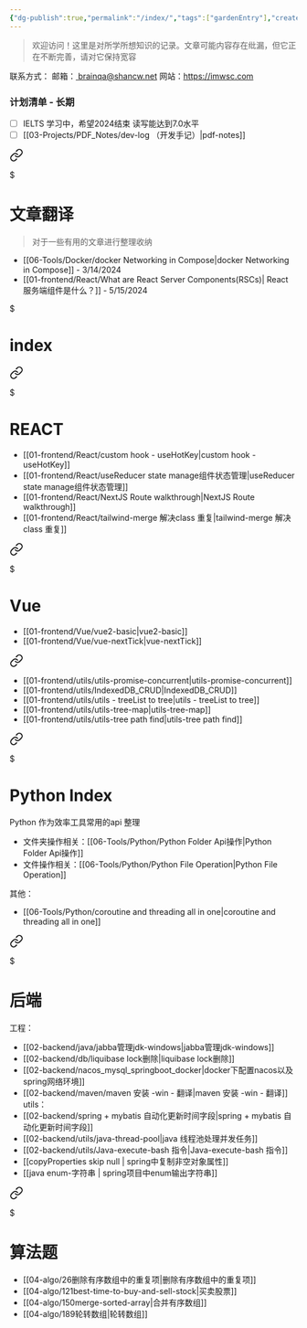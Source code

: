 ```yaml
---
{"dg-publish":true,"permalink":"/index/","tags":["gardenEntry"],"created":"2024-09-18T14:20:37.758+08:00","updated":"2024-06-20T17:19:31.000+08:00"}
---
```


> 欢迎访问！这里是对所学所想知识的记录。文章可能内容存在纰漏，但它正在不断完善，请对它保持宽容


联系方式：
邮箱：<a href="mailto:brainqa@shancw.net"> brainqa@shancw.net </a>
网站：https://imwsc.com

### 计划清单 - 长期
- [ ] IELTS 学习中，希望2024结束 读写能达到7.0水平
- [ ] [[03-Projects/PDF_Notes/dev-log （开发手记）\|pdf-notes]]

<div class="transclusion internal-embed is-loaded"><a class="markdown-embed-link" href="/translate-index/" aria-label="Open link"><svg xmlns="http://www.w3.org/2000/svg" width="24" height="24" viewBox="0 0 24 24" fill="none" stroke="currentColor" stroke-width="2" stroke-linecap="round" stroke-linejoin="round" class="svg-icon lucide-link"><path d="M10 13a5 5 0 0 0 7.54.54l3-3a5 5 0 0 0-7.07-7.07l-1.72 1.71"></path><path d="M14 11a5 5 0 0 0-7.54-.54l-3 3a5 5 0 0 0 7.07 7.07l1.71-1.71"></path></svg></a><div class="markdown-embed">

$<div class="markdown-embed-title">

# 文章翻译

</div>



> 对于一些有用的文章进行整理收纳
+ [[06-Tools/Docker/docker Networking in Compose\|docker Networking in Compose]] - 3/14/2024
+ [[01-frontend/React/What are React Server Components(RSCs)\| React 服务端组件是什么？]] - 5/15/2024


</div></div>


<div class="transclusion internal-embed is-loaded"><div class="markdown-embed">

$<div class="markdown-embed-title">

# index

</div>






<div class="transclusion internal-embed is-loaded"><a class="markdown-embed-link" href="/01-frontend/react/react/" aria-label="Open link"><svg xmlns="http://www.w3.org/2000/svg" width="24" height="24" viewBox="0 0 24 24" fill="none" stroke="currentColor" stroke-width="2" stroke-linecap="round" stroke-linejoin="round" class="svg-icon lucide-link"><path d="M10 13a5 5 0 0 0 7.54.54l3-3a5 5 0 0 0-7.07-7.07l-1.72 1.71"></path><path d="M14 11a5 5 0 0 0-7.54-.54l-3 3a5 5 0 0 0 7.07 7.07l1.71-1.71"></path></svg></a><div class="markdown-embed">

$<div class="markdown-embed-title">

# REACT

</div>





+ [[01-frontend/React/custom hook - useHotKey\|custom hook - useHotKey]]
+ [[01-frontend/React/useReducer state manage组件状态管理\|useReducer state manage组件状态管理]]
+ [[01-frontend/React/NextJS Route walkthrough\|NextJS Route walkthrough]]
+ [[01-frontend/React/tailwind-merge 解决class 重复\|tailwind-merge 解决class 重复]]


</div></div>


<div class="transclusion internal-embed is-loaded"><a class="markdown-embed-link" href="/01-frontend/vue/index/" aria-label="Open link"><svg xmlns="http://www.w3.org/2000/svg" width="24" height="24" viewBox="0 0 24 24" fill="none" stroke="currentColor" stroke-width="2" stroke-linecap="round" stroke-linejoin="round" class="svg-icon lucide-link"><path d="M10 13a5 5 0 0 0 7.54.54l3-3a5 5 0 0 0-7.07-7.07l-1.72 1.71"></path><path d="M14 11a5 5 0 0 0-7.54-.54l-3 3a5 5 0 0 0 7.07 7.07l1.71-1.71"></path></svg></a><div class="markdown-embed">

$<div class="markdown-embed-title">

# Vue

</div>



+ [[01-frontend/Vue/vue2-basic\|vue2-basic]]
+ [[01-frontend/Vue/vue-nextTick\|vue-nextTick]]



</div></div>


<div class="transclusion internal-embed is-loaded"><a class="markdown-embed-link" href="/01-frontend/utils/index/" aria-label="Open link"><svg xmlns="http://www.w3.org/2000/svg" width="24" height="24" viewBox="0 0 24 24" fill="none" stroke="currentColor" stroke-width="2" stroke-linecap="round" stroke-linejoin="round" class="svg-icon lucide-link"><path d="M10 13a5 5 0 0 0 7.54.54l3-3a5 5 0 0 0-7.07-7.07l-1.72 1.71"></path><path d="M14 11a5 5 0 0 0-7.54-.54l-3 3a5 5 0 0 0 7.07 7.07l1.71-1.71"></path></svg></a><div class="markdown-embed">




+ [[01-frontend/utils/utils-promise-concurrent\|utils-promise-concurrent]]
+ [[01-frontend/utils/IndexedDB_CRUD\|IndexedDB_CRUD]]
+ [[01-frontend/utils/utils - treeList to tree\|utils - treeList to tree]]
+ [[01-frontend/utils/utils-tree-map\|utils-tree-map]]
+ [[01-frontend/utils/utils-tree path find\|utils-tree path find]]


</div></div>


</div></div>



<div class="transclusion internal-embed is-loaded"><a class="markdown-embed-link" href="/06-tools/python/index/" aria-label="Open link"><svg xmlns="http://www.w3.org/2000/svg" width="24" height="24" viewBox="0 0 24 24" fill="none" stroke="currentColor" stroke-width="2" stroke-linecap="round" stroke-linejoin="round" class="svg-icon lucide-link"><path d="M10 13a5 5 0 0 0 7.54.54l3-3a5 5 0 0 0-7.07-7.07l-1.72 1.71"></path><path d="M14 11a5 5 0 0 0-7.54-.54l-3 3a5 5 0 0 0 7.07 7.07l1.71-1.71"></path></svg></a><div class="markdown-embed">

$<div class="markdown-embed-title">

# Python Index

</div>



Python 作为效率工具常用的api 整理
+ 文件夹操作相关：[[06-Tools/Python/Python Folder Api操作\|Python Folder Api操作]]
+ 文件操作相关：[[06-Tools/Python/Python File Operation\|Python File Operation]]

其他：
+ [[06-Tools/Python/coroutine and threading all in one\|coroutine and threading all in one]]

</div></div>


<div class="transclusion internal-embed is-loaded"><a class="markdown-embed-link" href="/02-backend/index/" aria-label="Open link"><svg xmlns="http://www.w3.org/2000/svg" width="24" height="24" viewBox="0 0 24 24" fill="none" stroke="currentColor" stroke-width="2" stroke-linecap="round" stroke-linejoin="round" class="svg-icon lucide-link"><path d="M10 13a5 5 0 0 0 7.54.54l3-3a5 5 0 0 0-7.07-7.07l-1.72 1.71"></path><path d="M14 11a5 5 0 0 0-7.54-.54l-3 3a5 5 0 0 0 7.07 7.07l1.71-1.71"></path></svg></a><div class="markdown-embed">

$<div class="markdown-embed-title">

# 后端

</div>



工程：
+ [[02-backend/java/jabba管理jdk-windows\|jabba管理jdk-windows]]
+ [[02-backend/db/liquibase lock删除\|liquibase lock删除]]
+ [[02-backend/nacos_mysql_springboot_docker\|docker下配置nacos以及spring网络环境]]
+ [[02-backend/maven/maven 安装 -win - 翻译\|maven 安装 -win - 翻译]]
utils：
 + [[02-backend/spring + mybatis 自动化更新时间字段\|spring + mybatis 自动化更新时间字段]]
 + [[02-backend/utils/java-thread-pool\|java 线程池处理并发任务]]
 + [[02-backend/utils/Java-execute-bash 指令\|Java-execute-bash 指令]]
 + [[copyProperties skip null \| spring中复制非空对象属性]]
 + [[java enum-字符串 \| spring项目中enum输出字符串]]



</div></div>



<div class="transclusion internal-embed is-loaded"><a class="markdown-embed-link" href="/04-algo/list/" aria-label="Open link"><svg xmlns="http://www.w3.org/2000/svg" width="24" height="24" viewBox="0 0 24 24" fill="none" stroke="currentColor" stroke-width="2" stroke-linecap="round" stroke-linejoin="round" class="svg-icon lucide-link"><path d="M10 13a5 5 0 0 0 7.54.54l3-3a5 5 0 0 0-7.07-7.07l-1.72 1.71"></path><path d="M14 11a5 5 0 0 0-7.54-.54l-3 3a5 5 0 0 0 7.07 7.07l1.71-1.71"></path></svg></a><div class="markdown-embed">

$<div class="markdown-embed-title">

# 算法题

</div>



+ [[04-algo/26删除有序数组中的重复项\|删除有序数组中的重复项]]
+ [[04-algo/121best-time-to-buy-and-sell-stock\|买卖股票]]
+ [[04-algo/150merge-sorted-array\|合并有序数组]]
+ [[04-algo/189轮转数组\|轮转数组]]


</div></div>
